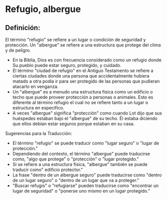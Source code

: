 # Refugio, albergue

## Definición: 

El término "refugio" se refiere a un lugar o condición de seguridad y protección. Un "albergue" se refiere a una estructura que protege del clima y de peligro.

* En la Biblia, Dios es con frecuencia considerado como un refugio donde Su pueblo puede estar seguro, protegido, y cuidado.
* El término "ciudad de refugio" en el Antiguo Testamento se refiere a ciertas ciudades donde una persona que accidentalmente hubiera matado a otra podía ir para ser protegido de las personas que pudieran atacarlo en venganza.
* Un "albergue" es a menudo una estructura física como un edificio o techo que puede proveer protección a personas o animales. Esto es diferente al término refugio el cual no se refiere tanto a un lugar o estructura en específico.
* A veces "albergue" significa "protección" como cuando Lot dijo que sus huéspedes estaban bajo el "albergue" de su techo. Él estaba diciendo que ellos debían estar seguros porque estaban en su casa.

Sugerencias para la Traducción:

* El término "refugio" se puede traducir como "lugar seguro" o "lugar de protección."
* Dependiendo del contexto, el término "albergue" puede traducirse como, "algo que protege" o "protección" o "lugar protegido."
* Si se refiere a una estructura física, "albergue" también se puede traducir como" edificio protector."
* La frase "dentro de un albergue seguro" puede traducirse como "dentro de un lugar seguro" o "dentro de un lugar que va a proteger."
* "Buscar refugio" o "refugiarse" pueden traducirse como "encontrar un lugar de seguridad" o "ponerse uno mismo en un lugar protegido."

